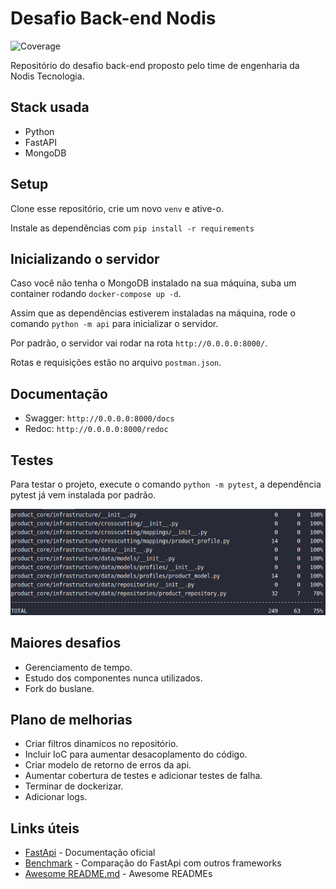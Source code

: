 Desafio Back-end Nodis
============
![Coverage](https://img.shields.io/badge/coverage-75%25-green.svg)

Repositório do desafio back-end proposto pelo time de engenharia da Nodis Tecnologia.


## Stack usada
- Python
- FastAPI
- MongoDB

## Setup

Clone esse repositório, crie um novo `venv` e ative-o.

Instale as dependências com `pip install -r requirements`

## Inicializando o servidor

Caso você não tenha o MongoDB instalado na sua máquina, suba um container rodando `docker-compose up -d`.

Assim que as dependências estiverem instaladas na máquina, rode o comando `python -m api` para inicializar o servidor.

Por padrão, o servidor vai rodar na rota `http://0.0.0.0:8000/`.

Rotas e requisições estão no arquivo `postman.json`.

## Documentação 

- Swagger: `http://0.0.0.0:8000/docs`
- Redoc: `http://0.0.0.0:8000/redoc`


## Testes

Para testar o projeto, execute o comando `python -m pytest`, a dependência pytest já vem instalada por padrão.

![alt text](https://github.com/leoalvs/backend-test/blob/main/tests.png?raw=true)

## Maiores desafios

- Gerenciamento de tempo.
- Estudo dos componentes nunca utilizados.
- Fork do buslane.

## Plano de melhorias

- Criar filtros dinamicos no repositório.
- Incluir IoC para aumentar desacoplamento do código.
- Criar modelo de retorno de erros da api.
- Aumentar cobertura de testes e adicionar testes de falha.
- Terminar de dockerizar.
- Adicionar logs.

## Links úteis

- [FastApi](https://fastapi.tiangolo.com/) - Documentação oficial
- [Benchmark](https://ahmed-nafies.medium.com/why-did-we-choose-fast-api-over-flask-and-django-for-our-restful-micro-services-77589534c036) - Comparação do FastApi com outros frameworks
- [Awesome README.md](https://github.com/matiassingers/awesome-readme) - Awesome READMEs
